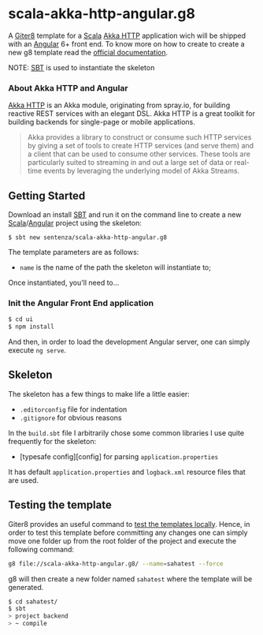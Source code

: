 # scala-akka-http-angular.g8

A [Giter8][g8] template for a [Scala][scala] [Akka HTTP][akka] application wich will be shipped with an [Angular][angularweb] 6+ front end. To know more on how to create to create a new g8 template read the [official documentation][g8 docs].

NOTE: [SBT][sbt] is used to instantiate the skeleton

### About Akka HTTP and Angular

[Akka HTTP](https://doc.akka.io/docs/akka/current/guide/modules.html#http) is an Akka module, originating from spray.io, for building reactive REST services with an elegant DSL. Akka HTTP is a great toolkit for building backends for single-page or mobile applications. 

> Akka provides a library to construct or consume such HTTP services by giving a set of tools to create HTTP services (and serve them) and a client that can be used to consume other services. These tools are particularly suited to streaming in and out a large set of data or real-time events by leveraging the underlying model of Akka Streams.

## Getting Started

Download an install [SBT][sbt] and run it on the command line to create a new [Scala][scala]/[Angular][angularweb] project using the skeleton:

```
$ sbt new sentenza/scala-akka-http-angular.g8
```

The template parameters are as follows:

* `name` is the name of the path the skeleton will instantiate to;

Once instantiated, you'll need to...

### Init the Angular Front End application

```bash
$ cd ui
$ npm install
```

And then, in order to load the development Angular server, one can simply execute `ng serve`. 

## Skeleton

The skeleton has a few things to make life a little easier:

* `.editorconfig` file for indentation
* `.gitignore` for obvious reasons

In the `build.sbt` file I arbitrarily chose some common libraries I use quite frequently for the skeleton:

* [typesafe config][config] for parsing `application.properties`

It has default `application.properties` and `logback.xml` resource files that are used. 

## Testing the template

Giter8 provides an useful command to [test the templates locally][g8 test]. Hence, in order to test this template before committing any changes one can simply move one folder up from the root folder of the project and execute the following command:

```bash
g8 file://scala-akka-http-angular.g8/ --name=sahatest --force
```

g8 will then create a new folder named `sahatest` where the template will be generated.

```bash
$ cd sahatest/
$ sbt
> project backend
> ~ compile
```

[g8]:               http://www.foundweekends.org/giter8/
[g8 docs]:          http://www.foundweekends.org/giter8/template.html
[g8 test]:          http://www.foundweekends.org/giter8/testing.html
[angularweb]:       https://angular.io/
[sbt]:              https://www.scala-sbt.org/index.html
[scala]:            http://www.scala.org
[akka]:             https://doc.akka.io/docs/akka-http/current/
